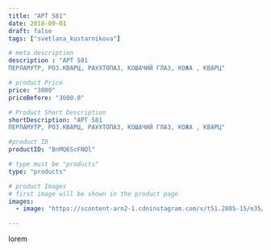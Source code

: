 ```yaml
---
title: "АРТ 581"
date: 2018-09-01
draft: false
tags: ["svetlana_kustarnikova"]

# meta description
description : "АРТ 581
ПЕРЛАМУТР, РОЗ.КВАРЦ, РАУХТОПАЗ, КОШАЧИЙ ГЛАЗ, КОЖА , КВАРЦ"

# product Price
price: "3000"
priceBefore: "3600.0"

# Product Short Description
shortDescription: "АРТ 581
ПЕРЛАМУТР, РОЗ.КВАРЦ, РАУХТОПАЗ, КОШАЧИЙ ГЛАЗ, КОЖА , КВАРЦ"

#product ID
productID: "BnMQ6ScFNQl"

# type must be "products"
type: "products"

# product Images
# first image will be shown in the product page
images:
  - image: "https://scontent-arn2-1.cdninstagram.com/v/t51.2885-15/e35/39910229_229615844376375_8246890322798313472_n.jpg?se=7&tp=1&_nc_ht=scontent-arn2-1.cdninstagram.com&_nc_cat=103&_nc_ohc=onXfn3EuHvkAX_voMh3&ccb=7-4&oh=2ec792b86257b473cca25127291c65c7&oe=6083631D&ig_cache_key=MTg1ODkzNTEyMDQ2OTQ4MDQ4NQ%3D%3D.2-ccb7-4"

---
```

lorem
